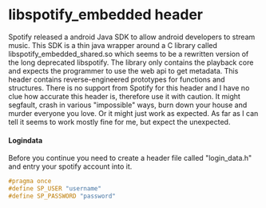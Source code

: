 # libspotify_embedded header

Spotify released a android Java SDK to allow android developers to stream music.
This SDK is a thin java wrapper around a C library called libspotify_embedded_shared.so which
seems to be a rewritten version of the long deprecated libspotify.
The library only contains the playback core and expects the programmer to use the web api to get metadata.
This header contains reverse-engineered prototypes for functions and structures.
There is no support from Spotify for this header and I have no clue how accurate this header is,
therefore use it with caution. It might segfault, crash in various "impossible" ways, burn down your house
and murder everyone you love. Or it might just work as expected.
As far as I can tell it seems to work mostly fine for me, but expect the unexpected.

#### Logindata
Before you continue you need to create a header file called "login_data.h" and entry your spotify account into it.
```c++
#pragma once
#define SP_USER "username"
#define SP_PASSWORD "password"
```
